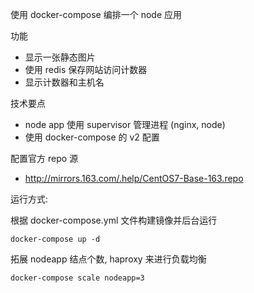 使用 docker-compose 编排一个 node 应用

功能

- 显示一张静态图片
- 使用 redis 保存网站访问计数器
- 显示计数器和主机名

技术要点

- node app 使用 supervisor 管理进程 (nginx, node)
- 使用 docker-compose 的 v2 配置

配置官方 repo 源
   
- http://mirrors.163.com/.help/CentOS7-Base-163.repo

运行方式:
    
根据 docker-compose.yml 文件构建镜像并后台运行

    docker-compose up -d  

拓展 nodeapp 结点个数, haproxy 来进行负载均衡 
    
    docker-compose scale nodeapp=3
